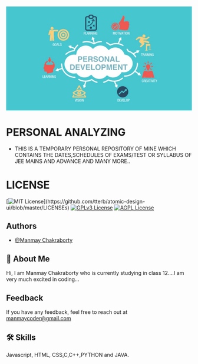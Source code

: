 <!-- ![Logo](personal/py.jpg) -->
<kbd>![image](personal.JPG)</kbd>

    
# PERSONAL ANALYZING
 -  THIS IS A TEMPORARY PERSONAL REPOSITORY OF MINE WHICH CONTAINS THE DATES,SCHEDULES OF EXAMS/TEST OR SYLLABUS OF JEE MAINS AND ADVANCE AND MANY MORE..
# LICENSE


[![MIT License](https://img.shields.io/apm/l/atomic-design-ui.svg?)](https://github.com/tterb/atomic-design-ui/blob/master/LICENSEs)
[![GPLv3 License](https://img.shields.io/badge/License-GPL%20v3-yellow.svg)](https://opensource.org/licenses/)
[![AGPL License](https://img.shields.io/badge/license-AGPL-blue.svg)](http://www.gnu.org/licenses/agpl-3.0)



## Authors

- [@Manmay Chakraborty](https://www.github.com/manmay2)


## 🚀 About Me
Hi, I am Manmay Chakraborty who is currently studying in class 12....I am very much excited in coding...




## Feedback

If you have any feedback, feel free to reach out at manmaycoder@gmail.com


## 🛠 Skills
Javascript, HTML, CSS,C,C++,PYTHON and JAVA.
